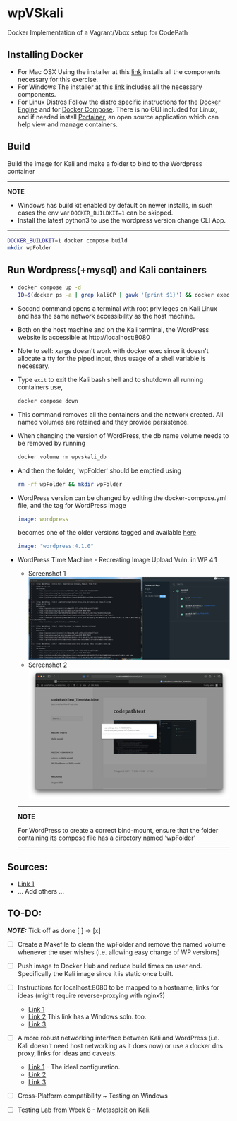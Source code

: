 # wpVSkali
Docker Implementation of a Vagrant/Vbox setup for CodePath

## Installing Docker

- For Mac OSX
  Using the installer at this [link](https://docs.docker.com/docker-for-mac/install/) installs all the components necessary for this exercise.
- For Windows
  The installer at this [link](https://docs.docker.com/docker-for-windows/install/) includes all the necessary components.
- For Linux Distros
  Follow the distro specific instructions for the [Docker Engine](https://docs.docker.com/engine/install/) and for [Docker Compose](https://docs.docker.com/compose/install/). There is no GUI included for Linux, and if needed install [Portainer](https://documentation.portainer.io/v2.0/deploy/ceinstalldocker/), an open source application which can help view and manage containers.

## Build
Build the image for Kali and make a folder to bind to the Wordpress container

---
**NOTE**

- Windows has build kit enabled by default on newer installs, in such cases the env var `DOCKER_BUILDKIT=1` can be skipped.
- Install the latest python3 to use the wordpress version change CLI App.

---

```bash
DOCKER_BUILDKIT=1 docker compose build
mkdir wpFolder
```

## Run Wordpress(+mysql) and Kali containers

- ```bash
  docker compose up -d
  ID=$(docker ps -a | grep kaliCP | gawk '{print $1}') && docker exec -it $ID bash
  ```
- Second command opens a terminal with root privileges on Kali Linux and has the same network accessibility as the host machine.
- Both on the host machine and on the Kali terminal, the WordPress website is accessible at http://localhost:8080
- Note to self: xargs doesn't work with docker exec since it doesn't allocate a tty for the piped input, thus usage of a shell variable is necessary.

- Type `exit` to exit the Kali bash shell and to shutdown all running containers use,

  ```bash
  docker compose down
  ```

- This command removes all the containers and the network created. All named volumes are retained and they provide persistence.

- When changing the version of WordPress, the db name volume needs to be removed by running

  ```bash
  docker volume rm wpvskali_db
  ```

- And then the folder, 'wpFolder' should be emptied using

  ```bash
  rm -rf wpFolder && mkdir wpFolder
  ```

- WordPress version can be changed by editing the docker-compose.yml file, and the tag for WordPress image
  ```yaml
  image: wordpress
  ```
  becomes one of the older versions tagged and available [here](https://hub.docker.com/_/wordpress?tab=tags&page=1&ordering=-last_updated)
  ```yaml
  image: "wordpress:4.1.0"
  ```

- WordPress Time Machine - Recreating Image Upload Vuln. in WP 4.1
  - Screenshot 1 ![WpScan output](/images/wpTMvuln.png)
  - Screenshot 2 ![Vulnerability POC recreated](/images/vulnPOC.png)



  ---
  **NOTE**

  For WordPress to create a correct bind-mount, ensure that the folder containing its compose file has a directory named 'wpFolder'

  ---
## Sources:
  - [Link 1](https://github.com/thibaudrobin/docker-kali-light)
  - ... Add others ...

## TO-DO:
**_NOTE:_**  Tick off as done [ ] -> [x]

- [ ] Create a Makefile to clean the wpFolder and remove the named volume whenever the user wishes (i.e. allowing easy change of WP versions)

- [ ] Push image to Docker Hub and reduce build times on user end. Specifically the Kali image since it is static once built.

- [ ] Instructions for localhost:8080 to be mapped to a hostname, links for ideas (might require reverse-proxying with nginx?)
  - [Link 1](https://serverfault.com/questions/574116/hostname-to-localhost-with-port-osx)
  - [Link 2](https://superuser.com/questions/1192774/can-i-map-a-ip-address-and-a-port-with-etc-hosts) This link has a Windows soln. too.
  - [Link 3](https://www.baeldung.com/linux/mapping-hostnames-ports)

- [ ] A more robust networking interface between Kali and WordPress (i.e. Kali doesn't need host networking as it does now) or use a docker dns proxy, links for ideas and caveats.
  - [Link 1](https://github.com/oliverwiegers/pentest_lab) - The ideal configuration.
  - [Link 2](https://github.com/hiroshi/docker-dns-proxy)
  - [Link 3](https://github.com/docker/compose/issues/2925)

- [ ] Cross-Platform compatibility ~ Testing on Windows

- [ ] Testing Lab from Week 8 - Metasploit on Kali.
